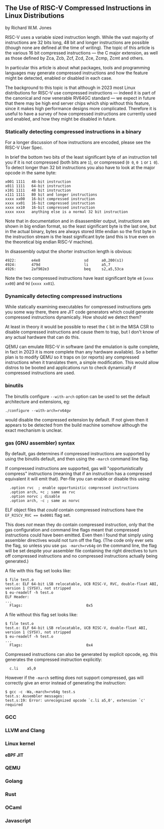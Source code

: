 ## The Use of RISC-V Compressed Instructions in Linux Distributions

by Richard W.M. Jones


RISC-V uses a variable sized instruction length.  While the vast
majority of instructions are 32 bits long, 48 bit and longer
instructions are possible (though none are defined at the time of
writing).  The topic of this article is the various 16 bit compressed
instructions — the C major extension, as well as those defined by Zca,
Zcb, Zcf, Zcd, Zce, Zcmp, Zcmt and others.

In particular this article is about what packages, tools and
programming languages may generate compressed instructions and how the
feature might be detected, enabled or disabled in each case.

The background to this topic is that although in 2023 most Linux
distributions for RISC-V use compressed instructions — indeed it is
part of the canonical and now venerable RV64GC standard — we expect in
future that there may be high end server chips which ship without this
feature, since it makes high performance designs more complicated.
Therefore it is useful to have a survey of how compressed instructions
are currently used and enabled, and how they might be disabled in
future.


### Statically detecting compressed instructions in a binary

For a longer discussion of how instructions are encoded, please see
the RISC-V User Spec.

In brief the bottom two bits of the least significant byte of an
instruction tell you if it is not compressed (both bits are `1`), or
compressed (`0 0`, `0 1` or `1 0`).  To detect longer than 32 bit
instructions you also have to look at the major opcode in the same
byte:

```
x001 1111   48-bit instruction
x011 1111   64-bit instruction
x101 1111   48 bit instruction
x111 1111   80 bit and longer instructions
xxxx xx00   16-bit compressed instruction
xxxx xx01   16-bit compressed instruction
xxxx xx10   16-bit compressed instruction
xxxx xxxx   anything else is a normal 32 bit instruction
```

Note that in documentation and in disassembler output, instructions
are shown in big endian format, so the least significant byte is the
last one, but in the actual binary, bytes are always stored little
endian so the first byte in the instruction stream is the least
significant byte (and this is true even on the theoretical big endian
RISC-V machine).

In disassembly output the shorter instruction length is obvious:

```
4922:       e4e8                    sd      a0,200(s1)
4924:       479d                    li      a5,7
4926:       2af902e3                beq     s2,a5,53ca
```

Note the two compressed instructions have least significant byte `e8`
(`xxxx xx00`) and `9d` (`xxxx xx01`).


### Dynamically detecting compressed instructions

While statically examining executables for compressed instructions
gets you some way there, there are JIT code generators which could
generate compressed instructions dynamically.  How should we detect
them?

At least in theory it would be possible to reset the `C` bit in the
MISA CSR to disable compressed instructions and cause them to trap,
but I don't know of any actual hardware that can do this.

QEMU can emulate RISC-V in software (and the emulation is quite
complete, in fact in 2023 it is more complete than any hardware
available).  So a better plan is to modify QEMU so it traps on (or
reports) any compressed instructions when it translates them, a simple
modification.  This would allow distros to be booted and applications
run to check dynamically if compressed instructions are used.


### binutils

The binutils configure `--with-arch` option can be used to set the
default architecture and extensions, eg:

```
./configure --with-arch=rv64gv
```

would disable the compressed extension by default.  If not given then
it appears to be detected from the build machine somehow although the
exact mechanism is unclear.


### gas (GNU assembler) syntax

By default, gas determines if compressed instructions are supported by
using the binutils default, and then using the `-march` command line
flag.

If compressed instructions are supported, gas will "opportunistically
compress" instructions (meaning that if an instruction has a
compressed equivalent it will emit that).  Per-file you can enable or
disable this using:

```
  .option rvc  ; enable opportunistic compressed instructions
  .option arch, +c ; same as rvc
  .option norvc ; disable
  .option arch, -c ; same as norvc
```

ELF object files that *could* contain compressed instructions have the
`EF_RISCV_RVC == 0x0001` flag set.

This does *not* mean they do contain compressed instruction, only that
the gas configuration and command line flags meant that compressed
instructions could have been emitted.  Even then I found that simply
using assembler directives would not turn off the flag.  (The code
only ever sets the flag, so unless you use `gas -march=rv64g` on the
command line, the flag will be set despite your assembler file
containing the right directives to turn off compressed instructions
and no compressed instructions actually being generated.)

A file with this flag set looks like:

```
$ file test.o
test.o: ELF 64-bit LSB relocatable, UCB RISC-V, RVC, double-float ABI, version 1 (SYSV), not stripped
$ eu-readelf -h test.o
ELF Header:
...
  Flags:                             0x5
```

A file without this flag set looks like:

```
$ file test.o
test.o: ELF 64-bit LSB relocatable, UCB RISC-V, double-float ABI, version 1 (SYSV), not stripped
$ eu-readelf -h test.o
...
  Flags:                             0x4
```

Compressed instructions can also be generated by explicit opcode, eg.
this generates the compressed instruction explicitly:

```
  c.li    a5,0
```

However if the `-march` setting does not support compressed, gas will
correctly give an error instead of generating the instruction:

```
$ gcc -c -Wa,-march=rv64g test.s
test.s: Assembler messages:
test.s:19: Error: unrecognized opcode `c.li a5,0', extension `c' required
```

### GCC


### LLVM and Clang


### Linux kernel


#### eBPF JIT


### QEMU



### Golang


### Rust


### OCaml


### Javascript
